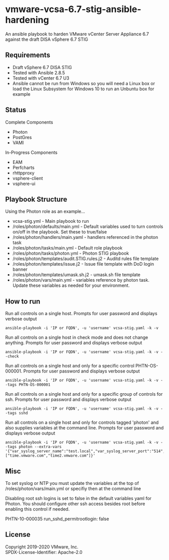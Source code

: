 # vmware-vcsa-6.7-stig-ansible-hardening
An ansible playbook to harden VMware vCenter Server Appliance 6.7 against the draft DISA vSphere 6.7 STIG

## Requirements
- Draft vSphere 6.7 DISA STIG
- Tested with Ansible 2.8.5
- Tested with vCenter 6.7 U3
- Ansible cannot be run from Windows so you will need a Linux box or load the Linux Subsystem for Windows 10 to run an Unbuntu box for example

## Status
Complete Components

- Photon
- PostGres
- VAMI

In-Progress Components

- EAM
- Perfcharts
- rhttpproxy
- vsphere-client
- vsphere-ui

## Playbook Structure
Using the Photon role as an example...  

- vcsa-stig.yml - Main playbook to run
- /roles/photon/defaults/main.yml - Default variables used to turn controls on/off in the playbook.  Set these to true/false
- /roles/photon/handlers/main.yaml - handlers referenced in the photon task
- /roles/photon/tasks/main.yml - Default role playbook
- /roles/photon/tasks/photon.yml - Photon STIG playbook
- /roles/photon/templates/audit.STIG.rules.j2 - Auditd rules file template
- /roles/photon/templates/issue.j2 - Issue file template with DoD login banner
- /roles/photon/templates/umask.sh.j2 - umask.sh file template
- /roles/photon/vars/main.yml - variables reference by photon task.  Update these variables as needed for your environment.

## How to run

Run all controls on a single host. Prompts for user password and displays verbose output  
```
ansible-playbook -i 'IP or FQDN', -u 'username' vcsa-stig.yaml -k -v  
```

Run all controls on a single host in check mode and does not change anything. Prompts for user password and displays verbose output  
```
ansible-playbook -i 'IP or FQDN', -u 'username' vcsa-stig.yaml -k -v --check  
```

Run all controls on a single host and only for a specific control PHTN-OS-000001. Prompts for user password and displays verbose output  
```
ansible-playbook -i 'IP or FQDN', -u 'username' vcsa-stig.yaml -k -v --tags PHTN-OS-000001  
```

Run all controls on a single host and only for a specific group of controls for ssh. Prompts for user password and displays verbose output  
```
ansible-playbook -i 'IP or FQDN', -u 'username' vcsa-stig.yaml -k -v --tags sshd  
```

Run all controls on a single host and only for controls tagged 'photon' and also supplies variables at the command line. Prompts for user password and displays verbose output
```
ansible-playbook -i 'IP or FQDN', -u 'username' vcsa-stig.yaml -k -v --tags photon --extra-vars '{"var_syslog_server_name":"test.local","var_syslog_server_port":"514","var_ntp_servers":["time.vmware.com","time2.vmware.com"]}'
```


## Misc
To set syslog or NTP you must update the variables at the top of /roles/photon/vars/main.yml or specifiy then at the command line

Disabling root ssh logins is set to false in the default variables yaml for Photon. You should configure other ssh access besides root before enabling this control if needed.  

PHTN-10-000035 run_sshd_permitrootlogin: false  

## License
Copyright 2019-2020 VMware, Inc.  
SPDX-License-Identifier: Apache-2.0  
